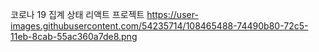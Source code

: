 코로나 19 집계 상태 리액트 프로젝트
https://user-images.githubusercontent.com/54235714/108465488-74490b80-72c5-11eb-8cab-55ac360a7de8.png
